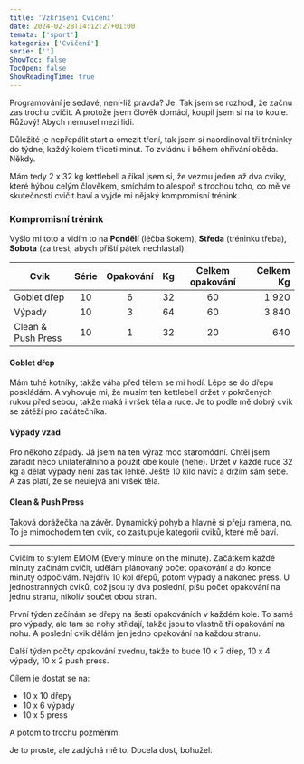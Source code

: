 ```yaml
---
title: 'Vzkříšení Cvičení'
date: 2024-02-28T14:12:27+01:00
temata: ['sport']
kategorie: ['Cvičení']
serie: ['']
ShowToc: false
TocOpen: false
ShowReadingTime: true
---
```


Programování je sedavé, není-liž pravda? Je. Tak jsem se rozhodl, že začnu zas trochu cvičit. A protože jsem člověk domácí, 
koupil jsem si na to koule. Růžový! Abych nemusel mezi lidi.

Důležité je nepřepálit start a omezit tření, tak jsem si naordinoval tři tréninky do týdne, každý kolem třiceti minut. To zvládnu 
i během ohřívání oběda. Někdy.

Mám tedy 2 x 32 kg kettlebell a říkal jsem si, že vezmu jeden až dva cviky, které hýbou celým člověkem, smíchám to alespoň s trochou toho, 
co mě ve skutečnosti cvičit baví a vyjde mi nějaký kompromisní trénink.

### Kompromisní trénink

Vyšlo mi toto a vidím to na **Pondělí** (léčba šokem), **Středa** (tréninku třeba), **Sobota** (za trest, abych příští pátek nechlastal).

|   Cvik                                |   Série   |   Opakování   |   Kg  |   Celkem opakování    |   Celkem Kg    |
|---------------------------------------|:---------:|:-------------:|:-----:|:---------------------:|---------------:|
|   Goblet dřep                         |   10      |   6           |   32  |   60                  |   1 920        |
|   Výpady                              |   10      |   3           |   64  |   60                  |   3 840        |
|   Clean & Push Press                  |   10      |   1           |   32  |   20                  |     640        |


#### Goblet dřep
Mám tuhé kotníky, takže váha před tělem se mi hodí. Lépe se do dřepu poskládám. A vyhovuje mi, že musím ten kettlebell držet v pokrčených rukou 
před sebou, takže maká i vršek těla a ruce. Je to podle mě dobrý cvik se zátěží pro začátečníka.

#### Výpady vzad
Pro někoho západy. Já jsem na ten výraz moc staromódní. Chtěl jsem zařadit něco unilaterálního a použít obě koule (hehe). Držet v každé ruce 
32 kg a dělat výpady není zas tak lehké. Ještě 10 kilo navíc a držím sám sebe. A zas platí, že se neulejvá ani vršek těla.

#### Clean & Push Press
Taková dorážečka na závěr. Dynamický pohyb a hlavně si přeju ramena, no. To je mimochodem ten cvik, co zastupuje kategorii cviků, které mě baví.

---

Cvičím to stylem EMOM (Every minute on the minute). Začátkem každé minuty začínám cvičit, udělám plánovaný počet opakování a do konce 
minuty odpočívám. Nejdřív 10 kol dřepů, potom výpady a nakonec press. U jednostranných cviků, což jsou ty dva poslední, píšu počet opakování na jednu 
stranu, nikoliv součet obou stran.

První týden začínám se dřepy na šesti opakováních v každém kole. To samé pro výpady, ale tam se nohy střídají, takže 
jsou to vlastně tři opakování na nohu. A poslední cvik dělám jen jedno opakování na každou stranu.

Další týden počty opakování zvednu, takže to bude 10 x 7 dřep, 10 x 4 výpady, 10 x 2 push press.

Cílem je dostat se na:

- 10 x 10 dřepy
- 10 x 6 výpady
- 10 x 5 press 

A potom to trochu pozměním.

Je to prosté, ale zadýchá mě to. Docela dost, bohužel.
